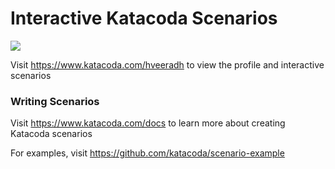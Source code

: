 # Interactive Katacoda Scenarios

[![](http://shields.katacoda.com/katacoda/hveeradh/count.svg)](https://www.katacoda.com/hveeradh "Get your profile on Katacoda.com")

Visit https://www.katacoda.com/hveeradh to view the profile and interactive scenarios

### Writing Scenarios
Visit https://www.katacoda.com/docs to learn more about creating Katacoda scenarios

For examples, visit https://github.com/katacoda/scenario-example
